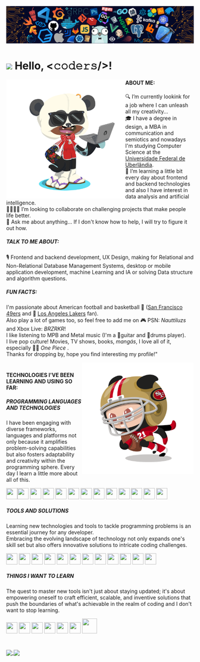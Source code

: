<!--header-->
<img src="https://github.com/diegodemiranda/diegodemiranda/blob/60d4dba1af4895c207f476561f96e938f386e06f/header_code.png"/>

# <img src="https://media.giphy.com/media/hvRJCLFzcasrR4ia7z/giphy.gif" width="30px"> Hello, <𝚌𝚘𝚍𝚎𝚛𝚜/>!

<!--profile_views-->



<!--bio-->
<img align="left" alt="octocat_png" src="https://github.com/diegodemiranda/diegodemiranda/blob/c407b7b14c5b62324c19b3d9c1ffdf1229d442cc/my_octocat.png" width="320" height="320"/>

#### ABOUT ME:
🔍 I’m currently lookink for a job where I can unleash all my creativity...<br>
🎓 I have a degree in design, a MBA in communication and semiotics and nowadays I'm studying Computer Science at the [Universidade Federal de Uberlândia](https://ufu.br).<br>
🌱 I’m learning a little bit every day about frontend and backend technologies and also I have interest in data analysis and artificial intelligence.<br>
🫱🏾‍🫲🏻 I’m looking to collaborate on challenging projects that make people life better.<br>
💬 Ask me about anything... If I don't know how to help, I will try to figure it out how.

 ##### TALK TO ME ABOUT:
🎙️ Frontend and backend development, UX Design, making for Relational and Non-Relational Database Management Systems, desktop or mobile application development, machine Learning and IA or solving Data structure and algorithm questions.

##### FUN FACTS:
I'm passionate about American football and basketball 🏈 ([San Francisco 49ers](https://www.instagram.com/49ers/) and 🏀 [Los Angeles Lakers](https://www.instagram.com/lakers/) fan).<br>
Also play a lot of games too, so feel free to add me on 🎮 PSN: *Nauttiluzs* and Xbox Live: *BRZRKR*!<br>
I like listening to MPB and Metal music (I'm a 🎸guitar and 🥁drums player).<br>
I live pop culture! Movies, TV shows, books, *mangás*, I love all of it, especially 🏴‍☠️ *One Piece* .<br>
Thanks for dropping by, hope you find interesting my profile!"

<img align="right" alt="PNG" src="https://github.com/diegodemiranda/diegodemiranda/blob/536566d733761d90f2bfa89ba0f18526f0f0cefc/49_octocat.png" width="300" height="300"/>

#

<!--stkills_and_techniques-->

#### TECHNOLOGIES I'VE BEEN LEARNING AND USING SO FAR:

##### PROGRAMMING LANGUAGES AND TECHNOLOGIES

  <!-- icone html-->
<p>I have been engaging with diverse frameworks, languages and platforms not only because it amplifies problem-solving capabilities but also fosters adaptability and creativity within the programming sphere. Every day I learn a little more about all of this.</p>

<img src="https://cdn.jsdelivr.net/gh/devicons/devicon/icons/html5/html5-original.svg" width = "30" height = "30"/><!-- icone css--><img src="https://cdn.jsdelivr.net/gh/devicons/devicon/icons/css3/css3-original.svg" width = "30" height = "30"/><!-- icone sass-->
<img src="https://cdn.jsdelivr.net/gh/devicons/devicon/icons/sass/sass-original.svg" width = "30" height = "30"/><!--icone javascript-->
<img src="https://cdn.jsdelivr.net/gh/devicons/devicon/icons/javascript/javascript-original.svg" width = "30" height = "30" /><!--icone typescript-->
<img src="https://cdn.jsdelivr.net/gh/devicons/devicon/icons/typescript/typescript-original.svg" width = "30" height = "30"/><!-- icone nodejs-->
<img src="https://cdn.jsdelivr.net/gh/devicons/devicon/icons/nodejs/nodejs-plain.svg" width = "30" height = "30"/><!--icone react-->
<img src="https://cdn.jsdelivr.net/gh/devicons/devicon/icons/react/react-original.svg" width = "30" height = "30"/><!--icone java-->
<img loading="lazy" src="https://cdn.jsdelivr.net/gh/devicons/devicon/icons/java/java-original.svg" width = "30" height = "30"/><!--icone bootstrap-->
<img src="https://cdn.jsdelivr.net/gh/devicons/devicon/icons/bootstrap/bootstrap-original.svg" width = "30" height = "30"/> <!--icone swift-->
<img src="https://cdn.jsdelivr.net/gh/devicons/devicon/icons/swift/swift-original.svg" width = "30" height = "30"/><!--icone c-->
<img src="https://cdn.jsdelivr.net/gh/devicons/devicon/icons/c/c-original.svg" width = "30" height = "30"/><!-- icone haskell-->
<img src="https://cdn.jsdelivr.net/gh/devicons/devicon/icons/haskell/haskell-original.svg"  width = "30" height = "30"/><!--icone r-->
<img src="https://cdn.jsdelivr.net/gh/devicons/devicon/icons/r/r-original.svg" width = "30" height = "30"/>
<br>
##### TOOLS AND SOLUTIONS

<p>Learning new technologies and tools to tackle programming problems is an essential journey for any developer.<br>
Embracing the evolving landscape of technology not only expands one's skill set but also offers innovative solutions to intricate coding challenges.</p>

<!--icone mysql-->
<img src="https://cdn.jsdelivr.net/gh/devicons/devicon/icons/mysql/mysql-original.svg" width = "30" height = "30"/><!--icone postgresql-->
<img src="https://cdn.jsdelivr.net/gh/devicons/devicon/icons/postgresql/postgresql-original.svg" width = "30" height = "30"/><!--icone mongodb-->
<img src="https://cdn.jsdelivr.net/gh/devicons/devicon/icons/mongodb/mongodb-original.svg" width = "30" height = "30"/><!-- icone graphql-->
<img src="https://cdn.jsdelivr.net/gh/devicons/devicon/icons/graphql/graphql-plain.svg" width = "30" height = "30"/><!--icone linux-->
<img loading="lazy" src="https://cdn.jsdelivr.net/gh/devicons/devicon/icons/linux/linux-original.svg" width = "30" height = "30"/><!--icone git-->
<img loading="lazy" src="https://cdn.jsdelivr.net/gh/devicons/devicon/icons/git/git-original.svg" width = "30" height = "30"/><!--icone canva-->
<img src="https://cdn.jsdelivr.net/gh/devicons/devicon/icons/canva/canva-original.svg" width = "30" height = "30"/><!--icone photoshop-->
<img src="https://cdn.jsdelivr.net/gh/devicons/devicon/icons/photoshop/photoshop-plain.svg" width = "30" height = "30"/><!--icone illustrator-->
<img src="https://cdn.jsdelivr.net/gh/devicons/devicon/icons/illustrator/illustrator-plain.svg" width = "30" height = "30"/><!--icone slack -->
<img src="https://cdn.jsdelivr.net/gh/devicons/devicon/icons/slack/slack-original.svg" width = "30" height = "30"/><!--icone figma-->
<img src="https://cdn.jsdelivr.net/gh/devicons/devicon/icons/figma/figma-original.svg" width = "30" height = "30"/><!--icone xcode-->
<img src="https://cdn.jsdelivr.net/gh/devicons/devicon/icons/xcode/xcode-original.svg" width = "30" height = "30"/>
<br>

##### THINGS I WANT TO LEARN

<p>The quest to master new tools isn't just about staying updated; it's about empowering oneself to craft efficient, scalable, and inventive solutions that push the boundaries of what's achievable in the realm of coding and I don't want to stop learning.</p>

<!--icone tensorflow-->
<img src="https://cdn.jsdelivr.net/gh/devicons/devicon/icons/tensorflow/tensorflow-original.svg" width="30" height="30"/><!--icone c++-->
<img src="https://cdn.jsdelivr.net/gh/devicons/devicon/icons/csharp/csharp-original.svg" width=" 30" height="30"/><!--icone c#-->
<img src="https://cdn.jsdelivr.net/gh/devicons/devicon/icons/cplusplus/cplusplus-original.svg" width = "30" height = "30"/><!--icone python-->
<img src="https://cdn.jsdelivr.net/gh/devicons/devicon/icons/python/python-original.svg" width = "30" height = "30"/><!--icone rust-->
<img src="https://cdn.jsdelivr.net/gh/devicons/devicon/icons/rust/rust-plain.svg" width = "30" height = "30"/><!--icone go-->
<img src= "https://cdn.jsdelivr.net/gh/devicons/devicon/icons/go/go-original.svg" width = "30" height = "30"/><!--icone docker-->
<img src="https://cdn.jsdelivr.net/gh/devicons/devicon/icons/docker/docker-original.svg" width="40" height="40"/>

#

<!--stats-->

<a href="https://github.com/diegodemiranda/github-readme-stats">
<img align="center" height=150 src="https://github-readme-stats.vercel.app/api/top-langs/?username=diegodemiranda&langs_count=5&theme=transparent&layout=compact"/>
</a>
<a href= "https://github.com/diegodemiranda/github-readme-stats">
<img align="center" height=150 src="https://github-readme-stats.vercel.app/api?username=diegodemiranda&show_icons=true&theme=transparent&hide=contribs"/>
</a>

<!--![snake gif](https://github.com/diegodemiranda/diegodemiranda/blob/output/github-contribution-grid-snake.svg)-->

